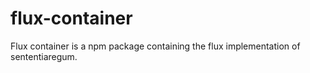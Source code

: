 flux-container
==============

Flux container is a npm package containing the flux implementation of
sententiaregum.
